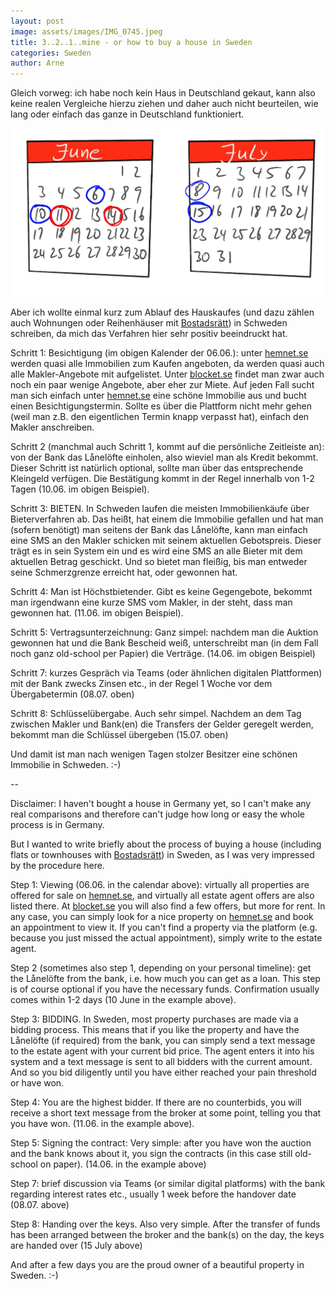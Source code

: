 ```yaml
---
layout: post
image: assets/images/IMG_0745.jpeg
title: 3..2..1..mine - or how to buy a house in Sweden
categories: Sweden
author: Arne
---
```

Gleich vorweg: ich habe noch kein Haus in Deutschland gekaut, kann also keine realen Vergleiche hierzu ziehen und daher auch nicht beurteilen, wie lang oder einfach das ganze in Deutschland funktioniert.

![](assets/images/IMG_0096.jpg)

Aber ich wollte einmal kurz zum Ablauf des Hauskaufes (und dazu zählen auch Wohnungen oder Reihenhäuser mit [Bostadsrätt](https://de.wikipedia.org/wiki/Bostadsr%C3%A4tt)) in Schweden schreiben, da mich das Verfahren hier sehr positiv beeindruckt hat.

Schritt 1: Besichtigung (im obigen Kalender der 06.06.): unter [hemnet.se](http://hemnet.se) werden quasi alle Immobilien zum Kaufen angeboten, da werden quasi auch alle Makler-Angebote mit aufgelistet. Unter [blocket.se](http://blocket.se) findet man zwar auch noch ein paar wenige Angebote, aber eher zur Miete. Auf jeden Fall sucht man sich einfach unter [hemnet.se](http://hemmet.se) eine schöne Immobilie aus und bucht einen Besichtigungstermin. Sollte es über die Plattform nicht mehr gehen (weil man z.B. den eigentlichen Termin knapp verpasst hat), einfach den Makler anschreiben.

Schritt 2 (manchmal auch Schritt 1, kommt auf die persönliche Zeitleiste an): von der Bank das Lånelöfte einholen, also wieviel man als Kredit bekommt. Dieser Schritt ist natürlich optional, sollte man über das entsprechende Kleingeld verfügen. Die Bestätigung kommt in der Regel innerhalb von 1-2 Tagen (10.06. im obigen Beispiel).

Schritt 3: BIETEN. In Schweden laufen die meisten Immobilienkäufe über Bieterverfahren ab. Das heißt, hat einem die Immobilie gefallen und hat man (sofern benötigt) man seitens der Bank das Lånelöfte, kann man einfach eine SMS an den Makler schicken mit seinem aktuellen Gebotspreis. Dieser trägt es in sein System ein und es wird eine SMS an alle Bieter mit dem aktuellen Betrag geschickt. Und so bietet man fleißig, bis man entweder seine Schmerzgrenze erreicht hat, oder gewonnen hat.

Schritt 4: Man ist Höchstbietender. Gibt es keine Gegengebote, bekommt man irgendwann eine kurze SMS vom Makler, in der steht, dass man gewonnen hat. (11.06. im obigen Beispiel).

Schritt 5: Vertragsunterzeichnung: Ganz simpel: nachdem man die Auktion gewonnen hat und die Bank Bescheid weiß, unterschreibt man (in dem Fall noch ganz old-school per Papier) die Verträge. (14.06. im obigen Beispiel)

Schritt 7: kurzes Gespräch via Teams (oder ähnlichen digitalen Plattformen) mit der Bank zwecks Zinsen etc., in der Regel 1 Woche vor dem Übergabetermin (08.07. oben)

Schritt 8: Schlüsselübergabe. Auch sehr simpel. Nachdem an dem Tag zwischen Makler und Bank(en) die Transfers der Gelder geregelt werden, bekommt man die Schlüssel übergeben (15.07. oben)

Und damit ist man nach wenigen Tagen stolzer Besitzer eine schönen Immobilie in Schweden. :-)

\--

Disclaimer: I haven't bought a house in Germany yet, so I can't make any real comparisons and therefore can't judge how long or easy the whole process is in Germany.

But I wanted to write briefly about the process of buying a house (including flats or townhouses with [Bostadsrätt](https://sv.wikipedia.org/wiki/Bostadsr%C3%A4tt)) in Sweden, as I was very impressed by the procedure here.

Step 1: Viewing (06.06. in the calendar above): virtually all properties are offered for sale on [hemnet.se](http://hemnet.se), and virtually all estate agent offers are also listed there. At [blocket.se](http://blocket.se) you will also find a few offers, but more for rent. In any case, you can simply look for a nice property on [hemnet.se](http://hemnet.se) and book an appointment to view it. If you can't find a property via the platform (e.g. because you just missed the actual appointment), simply write to the estate agent.

Step 2 (sometimes also step 1, depending on your personal timeline): get the Lånelöfte from the bank, i.e. how much you can get as a loan. This step is of course optional if you have the necessary funds. Confirmation usually comes within 1-2 days (10 June in the example above).

Step 3: BIDDING. In Sweden, most property purchases are made via a bidding process. This means that if you like the property and have the Lånelöfte (if required) from the bank, you can simply send a text message to the estate agent with your current bid price. The agent enters it into his system and a text message is sent to all bidders with the current amount. And so you bid diligently until you have either reached your pain threshold or have won.

Step 4: You are the highest bidder. If there are no counterbids, you will receive a short text message from the broker at some point, telling you that you have won. (11.06. in the example above).

Step 5: Signing the contract: Very simple: after you have won the auction and the bank knows about it, you sign the contracts (in this case still old-school on paper). (14.06. in the example above)

Step 7: brief discussion via Teams (or similar digital platforms) with the bank regarding interest rates etc., usually 1 week before the handover date (08.07. above)

Step 8: Handing over the keys. Also very simple. After the transfer of funds has been arranged between the broker and the bank(s) on the day, the keys are handed over (15 July above)

And after a few days you are the proud owner of a beautiful property in Sweden. :-)